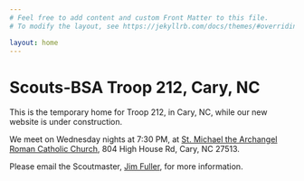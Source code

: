 ```yaml
---
# Feel free to add content and custom Front Matter to this file.
# To modify the layout, see https://jekyllrb.com/docs/themes/#overriding-theme-defaults

layout: home
---
```

# Scouts-BSA Troop 212, Cary, NC

This is the temporary home for Troop 212, in Cary, NC, while our new website is under construction.

We meet on Wednesday nights at 7:30 PM, at [St. Michael the Archangel Roman Catholic Church](https://maps.app.goo.gl/SW6FWttWySoMRwZM9), 804 High House Rd, Cary, NC 27513.

Please email the Scoutmaster, [Jim Fuller](mailto:scoutmastertroop212cary), for more information.

